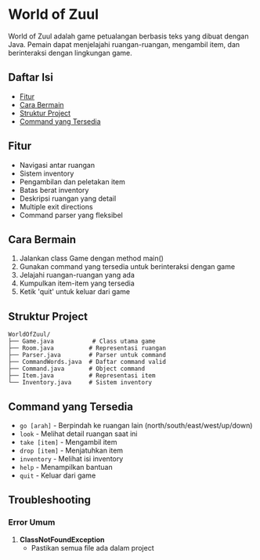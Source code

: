 # World of Zuul

World of Zuul adalah game petualangan berbasis teks yang dibuat dengan Java. Pemain dapat menjelajahi ruangan-ruangan, mengambil item, dan berinteraksi dengan lingkungan game.

## Daftar Isi
- [Fitur](#fitur)
- [Cara Bermain](#cara-bermain)
- [Struktur Project](#struktur-project)
- [Command yang Tersedia](#command-yang-tersedia)

## Fitur
- Navigasi antar ruangan
- Sistem inventory
- Pengambilan dan peletakan item
- Batas berat inventory
- Deskripsi ruangan yang detail
- Multiple exit directions
- Command parser yang fleksibel

## Cara Bermain
1. Jalankan class Game dengan method main()
2. Gunakan command yang tersedia untuk berinteraksi dengan game
3. Jelajahi ruangan-ruangan yang ada
4. Kumpulkan item-item yang tersedia
5. Ketik 'quit' untuk keluar dari game

## Struktur Project
```
WorldOfZuul/
├── Game.java           # Class utama game
├── Room.java          # Representasi ruangan
├── Parser.java        # Parser untuk command
├── CommandWords.java  # Daftar command valid
├── Command.java       # Object command
├── Item.java          # Representasi item
└── Inventory.java     # Sistem inventory
```

## Command yang Tersedia
- `go [arah]` - Berpindah ke ruangan lain (north/south/east/west/up/down)
- `look` - Melihat detail ruangan saat ini
- `take [item]` - Mengambil item
- `drop [item]` - Menjatuhkan item
- `inventory` - Melihat isi inventory
- `help` - Menampilkan bantuan
- `quit` - Keluar dari game


## Troubleshooting

### Error Umum
1. **ClassNotFoundException**
   - Pastikan semua file ada dalam project
